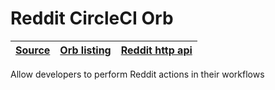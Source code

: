[reddit-orb orb_listing]: https://circleci.com/developer/orbs/orb/rascaltwo/reddit-orb
[reddit-orb reddit_http_api]: https://www.reddit.com/dev/api/
[reddit-orb source]: https://github.com/RascalTwo/reddit-orb

# Reddit CircleCI Orb

| [Source][reddit-orb source] | [Orb listing][reddit-orb orb_listing] | [Reddit http api][reddit-orb reddit_http_api] |
| - | - | - |

Allow developers to perform Reddit actions in their workflows
